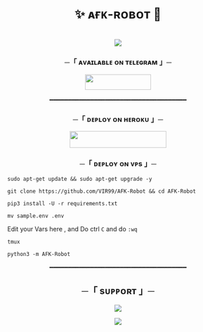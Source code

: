 <h1 align="center"><b>✨ ᴀғᴋ-ʀᴏʙᴏᴛ 🥀</b></h1>
<h1 align="center">
<img src="https://te.legra.ph/file/55d0dc4662aca5fb688d2.jpg">
</h1>


<h3 align="center">
    ─「 ᴀᴠᴀɪʟᴀʙʟᴇ ᴏɴ ᴛᴇʟᴇɢʀᴀᴍ 」─
</h3>

<p align="center">
<a href="https://telegram.me/TheAfkRobot"><img src="https://img.shields.io/badge/-afk%20bot-blue.svg?style=for-the-badge&logo=Telegram" width="150" height="35.00"></a>
</p>
<p align="center"> ━━━━━━━━━━━━━━━━━━━━━━━━━━━━━━━━━━━━━
<h3 align="center">
    ─「 ᴅᴇᴩʟᴏʏ ᴏɴ ʜᴇʀᴏᴋᴜ 」─
</h3>

<p align="center"><a href="https://dashboard.heroku.com/new?template=https://github.com/VIR99/AFK-Robot"> <img src="https://img.shields.io/badge/Deploy%20On%20Heroku-black?style=for-the-badge&logo=heroku" width="220" height="38.45"/></a></p>

<h3 align="center">
    ─「 ᴅᴇᴘʟᴏʏ ᴏɴ ᴠᴘs 」─
</h3>

```
sudo apt-get update && sudo apt-get upgrade -y
```
```
git clone https://github.com/VIR99/AFK-Robot && cd AFK-Robot
```
```
pip3 install -U -r requirements.txt
```
```
mv sample.env .env
```
 Edit your Vars here , and Do ctrl `C` and do `:wq`
```
tmux
```
```
python3 -m AFK-Robot
```
<p align="center"> ━━━━━━━━━━━━━━━━━━━━━━━━━━━━━━━━━━━━━

<h2 align="center">
    ─「 sᴜᴩᴩᴏʀᴛ 」─
</h2>

<p align="center">
<a href="https://telegram.me/InsaneSupportChat"><img src="https://img.shields.io/badge/-Support%20Group-blue.svg?style=for-the-badge&logo=Telegram"></a>
</p>

<p align="center">
<a href="https://telegram.me/theteaminsane"><img src="https://img.shields.io/badge/-Support%20Channel-blue.svg?style=for-the-badge&logo=Telegram"></a>
</p>
